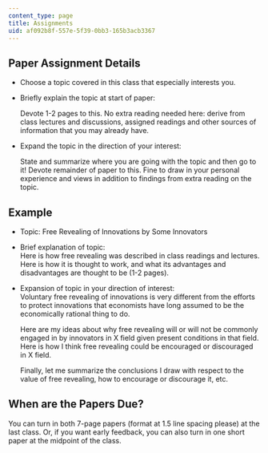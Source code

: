 ```yaml
---
content_type: page
title: Assignments
uid: af092b8f-557e-5f39-0bb3-165b3acb3367
---
```


Paper Assignment Details
------------------------

*   Choose a topic covered in this class that especially interests you.  
    
*   Briefly explain the topic at start of paper:  
      
    Devote 1-2 pages to this. No extra reading needed here: derive from class lectures and discussions, assigned readings and other sources of information that you may already have.  
    
*   Expand the topic in the direction of your interest:  
      
    State and summarize where you are going with the topic and then go to it! Devote remainder of paper to this. Fine to draw in your personal experience and views in addition to findings from extra reading on the topic.

Example
-------

*   Topic: Free Revealing of Innovations by Some Innovators  
    
*   Brief explanation of topic:  
    Here is how free revealing was described in class readings and lectures. Here is how it is thought to work, and what its advantages and disadvantages are thought to be (1-2 pages).  
    
*   Expansion of topic in your direction of interest:  
    Voluntary free revealing of innovations is very different from the efforts to protect innovations that economists have long assumed to be the economically rational thing to do.  
      
    Here are my ideas about why free revealing will or will not be commonly engaged in by innovators in X field given present conditions in that field. Here is how I think free revealing could be encouraged or discouraged in X field.  
      
    Finally, let me summarize the conclusions I draw with respect to the value of free revealing, how to encourage or discourage it, etc.

When are the Papers Due?
------------------------

You can turn in both 7-page papers (format at 1.5 line spacing please) at the last class. Or, if you want early feedback, you can also turn in one short paper at the midpoint of the class.